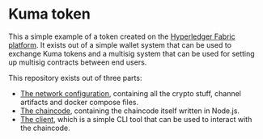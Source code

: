 # Kuma token

This a simple example of a token created on the [Hyperledger Fabric platform](https://hyperledger-fabric.readthedocs.io/en/release/). It exists out of a simple wallet system that can be used to exchange Kuma tokens and a multisig system that can be used for setting up multisig contracts between end users.

This repository exists out of three parts:
* [The network configuration](./network), containing all the crypto stuff, channel artifacts and docker compose files.
* [The chaincode](./chaincode), containing the chaincode itself written in Node.js.
* [The client](./client), which is a simple CLI tool that can be used to interact with the chaincode.
